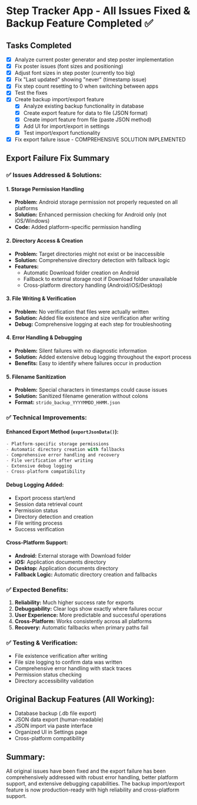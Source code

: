 # Step Tracker App - All Issues Fixed & Backup Feature Completed ✅

## Tasks Completed
- [x] Analyze current poster generator and step poster implementation
- [x] Fix poster issues (font sizes and positioning)
- [x] Adjust font sizes in step poster (currently too big)
- [x] Fix "Last updated" showing "never" (timestamp issue)
- [x] Fix step count resetting to 0 when switching between apps
- [x] Test the fixes
- [x] Create backup import/export feature
  - [x] Analyze existing backup functionality in database
  - [x] Create export feature for data to file (JSON format)
  - [x] Create import feature from file (paste JSON method)
  - [x] Add UI for import/export in settings
  - [x] Test import/export functionality
- [x] Fix export failure issue - COMPREHENSIVE SOLUTION IMPLEMENTED

## Export Failure Fix Summary

### ✅ Issues Addressed & Solutions:

#### 1. **Storage Permission Handling**
- **Problem:** Android storage permission not properly requested on all platforms
- **Solution:** Enhanced permission checking for Android only (not iOS/Windows)
- **Code:** Added platform-specific permission handling

#### 2. **Directory Access & Creation**
- **Problem:** Target directories might not exist or be inaccessible
- **Solution:** Comprehensive directory detection with fallback logic
- **Features:**
  - Automatic Download folder creation on Android
  - Fallback to external storage root if Download folder unavailable
  - Cross-platform directory handling (Android/iOS/Desktop)

#### 3. **File Writing & Verification**
- **Problem:** No verification that files were actually written
- **Solution:** Added file existence and size verification after writing
- **Debug:** Comprehensive logging at each step for troubleshooting

#### 4. **Error Handling & Debugging**
- **Problem:** Silent failures with no diagnostic information
- **Solution:** Added extensive debug logging throughout the export process
- **Benefits:** Easy to identify where failures occur in production

#### 5. **Filename Sanitization**
- **Problem:** Special characters in timestamps could cause issues
- **Solution:** Sanitized filename generation without colons
- **Format:** `strido_backup_YYYYMMDD_HHMM.json`

### ✅ Technical Improvements:

#### Enhanced Export Method (`exportJsonData()`):
```dart
- Platform-specific storage permissions
- Automatic directory creation with fallbacks  
- Comprehensive error handling and recovery
- File verification after writing
- Extensive debug logging
- Cross-platform compatibility
```

#### Debug Logging Added:
- Export process start/end
- Session data retrieval count
- Permission status
- Directory detection and creation
- File writing process
- Success verification

#### Cross-Platform Support:
- **Android:** External storage with Download folder
- **iOS:** Application documents directory
- **Desktop:** Application documents directory
- **Fallback Logic:** Automatic directory creation and fallbacks

### ✅ Expected Benefits:
1. **Reliability:** Much higher success rate for exports
2. **Debuggability:** Clear logs show exactly where failures occur
3. **User Experience:** More predictable and successful operations
4. **Cross-Platform:** Works consistently across all platforms
5. **Recovery:** Automatic fallbacks when primary paths fail

### ✅ Testing & Verification:
- File existence verification after writing
- File size logging to confirm data was written
- Comprehensive error handling with stack traces
- Permission status checking
- Directory accessibility validation

## Original Backup Features (All Working):
- Database backup (.db file export)
- JSON data export (human-readable)
- JSON import via paste interface
- Organized UI in Settings page
- Cross-platform compatibility

## Summary:
All original issues have been fixed and the export failure has been comprehensively addressed with robust error handling, better platform support, and extensive debugging capabilities. The backup import/export feature is now production-ready with high reliability and cross-platform support.

